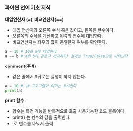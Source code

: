 ### 파이썬 언어 기초 지식

**대입연산자 (=), 비교연산자(==)**
  - 대입 연산자의 오른쪽 수식 혹은 값이고, 왼쪽은 변수이다.
  - 오른쪽의 수식을 계산하고 왼쪽의 변수에 대입한다.
  - 비교연산자는 좌우의 값이 동일한지 여부를 확인한다.
 
``` python
a = 10 # 10을 a에 대입하다
a == b # a와 b가 같은지 비교하다) 결과는 True/False으로 나타난다
```

**comment(주석)**
  - 같은 줄에서 #뒤로는 실행이 되지 않는다.
  
  ``` python
  a = 10 # \# 프로그램이 여기는 무시한다
  print(a)
  ```

**print 함수**
  - 함수는 특정 기능을 반복적으로 호출 사용가능한 코드 블록이다
  - print() 는 변수의 값을 출력한다.
  - ,로 변수를 나눠서 출력
